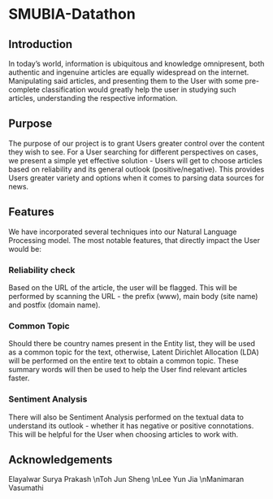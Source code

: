 # SMUBIA-Datathon

## Introduction
In today’s world, information is ubiquitous and knowledge omnipresent, both authentic and ingenuine articles are equally widespread on the internet. Manipulating said articles, and presenting them to the User with some pre-complete classification would greatly help the user in studying such articles, understanding the respective information. 

## Purpose
The purpose of our project is to grant Users greater control over the content they wish to see. For a User searching for different perspectives on cases, we present a simple yet effective solution - Users will get to choose articles based on reliability and its general outlook (positive/negative). This provides Users greater variety and options when it comes to parsing data sources for news.

## Features
We have incorporated several techniques into our Natural Language Processing model. The most notable features, that directly impact the User would be:
### Reliability check
Based on the URL of the article, the user will be flagged. This will be performed by scanning the URL - the prefix (www), main body (site name) and postfix (domain name).
### Common Topic
Should there be country names present in the Entity list, they will be used as a common topic for the text, otherwise, Latent Dirichlet Allocation (LDA) will be performed on the entire text to obtain a common topic. These summary words will then be used to help the User find relevant articles faster.
### Sentiment Analysis	
There will also be Sentiment Analysis performed on the textual data to understand its outlook - whether it has negative or positive connotations. This will be helpful for the User when choosing articles to work with.

## Acknowledgements
Elayalwar Surya Prakash
\nToh Jun Sheng
\nLee Yun Jia
\nManimaran Vasumathi
